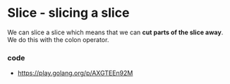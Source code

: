 # Slice - slicing a slice
We can slice a slice which means that we can **cut parts of the slice away**. We do this with the colon operator.
### code
- https://play.golang.org/p/AXGTEEn92M

